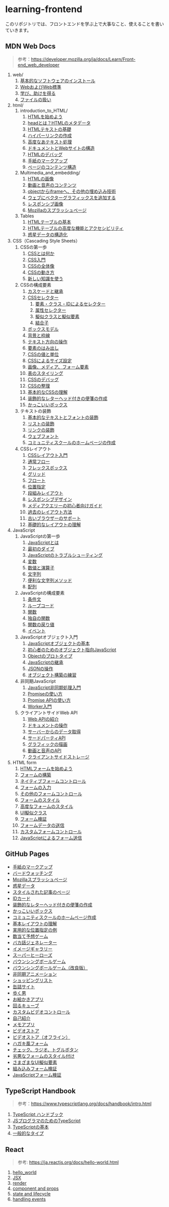 # learning-frontend

このリポジトリでは、フロントエンドを学ぶ上で大事なこと、使えることを書いていきます。

## MDN Web Docs

> 参考：https://developer.mozilla.org/ja/docs/Learn/Front-end_web_developer

1. web/
   1. [基本的なソフトウェアのインストール](https://github.com/ittokun/learning-frontend/blob/main/web/installing_basic_software.md)
   2. [WebおよびWeb標準](https://github.com/ittokun/learning-frontend/blob/main/web/the_web_and_web_standards.md)
   3. [学び、助けを得る](https://github.com/ittokun/learning-frontend/blob/main/web/learning_and_getting_help.md)
   3. [ファイルの扱い](https://github.com/ittokun/learning-frontend/blob/main/web/dealing_with_files.md)
2. html/
   1. introduction_to_HTML/
      1. [HTMLを始めよう](https://github.com/ittokun/learning-frontend/blob/main/html/Introduction_to_HTML/getting_started.md)
      2. [headとは？HTMLのメタデータ](https://github.com/ittokun/learning-frontend/blob/main/html/Introduction_to_HTML/the_head_metadata_in_html.md)
      3. [HTMLテキストの基礎](https://github.com/ittokun/learning-frontend/blob/main/html/Introduction_to_HTML/HTML_text_fundamentals.md)
      4. [ハイパーリンクの作成](https://github.com/ittokun/learning-frontend/blob/main/html/Introduction_to_HTML/creating_hyperlinks.md)
      5. [高度なあテキスト処理](https://github.com/ittokun/learning-frontend/blob/main/html/Introduction_to_HTML/advanced_text_fomatting.md)
      6. [ドキュメントとWebサイトの構造](https://github.com/ittokun/learning-frontend/blob/main/html/Introduction_to_HTML/document_and_website_structure.md)
      7. [HTMLのデバッグ](https://github.com/ittokun/learning-frontend/blob/main/html/Introduction_to_HTML/debugging_html.md)
      8. [手紙のマークアップ](https://github.com/ittokun/learning-frontend/blob/main/html/Introduction_to_HTML/markup_letter.html)
      9. [ページのコンテンツ構造](https://github.com/ittokun/learning-frontend/tree/main/html/Introduction_to_HTML/structuring_a_page_of_content)
   2. Multimedia_and_embedding/
      1. [HTMLの画像](https://github.com/ittokun/learning-frontend/blob/main/html/Multimedia_and_embedding/images_in_HTML.md)
      2. [動画と音声のコンテンツ](https://github.com/ittokun/learning-frontend/blob/main/html/Multimedia_and_embedding/video_and_audio_content.md)
      3. [objectからiframeへ、その他の埋め込み技術](https://github.com/ittokun/learning-frontend/blob/main/html/Multimedia_and_embedding/other_embedding_technologies.md)
      4. [ウェブにベクターグラフィックスを追加する](https://github.com/ittokun/learning-frontend/blob/main/html/Multimedia_and_embedding/adding_vector_graphics_to_the_web.md)
      5. [レスポンシブ画像](https://github.com/ittokun/learning-frontend/blob/main/html/Multimedia_and_embedding/responsive_images.md)
      6. [Mozillaのスプラッシュページ](https://github.com/ittokun/learning-frontend/blob/main/html/Multimedia_and_embedding/mozilla_splash_page/)
   3. Tables
      1. [HTMLテーブルの基本](https://github.com/ittokun/learning-frontend/blob/main/html/Tables/basics.md)
      2. [HTMLテーブルの高度な機能とアクセシビリティ](https://github.com/ittokun/learning-frontend/blob/main/html/Tables/advanced.md)
      3. [惑星データの構造化](https://github.com/ittokun/learning-frontend/blob/main/html/Tables/structuring_planet_data/)
2. CSS（Cascading Style Sheets）
   1. CSSの第一歩
      1. [CSSとは何か](https://github.com/ittokun/learning-frontend/blob/main/css/First_steps/what_is_css.md)
      2. [CSS入門](https://github.com/ittokun/learning-frontend/blob/main/css/First_steps/getting_started.md)
      3. [CSSの全体像](https://github.com/ittokun/learning-frontend/blob/main/css/First_steps/how_css_is_structured.md)
      4. [CSSの動き方](https://github.com/ittokun/learning-frontend/blob/main/css/First_steps/how_css_works.md)
      5. [新しい知識を使う](https://github.com/ittokun/learning-frontend/blob/main/css/First_steps/styling_a_biography_page/)
   2. CSSの構成要素
      1. [カスケードと継承](https://github.com/ittokun/learning-frontend/blob/main/css/Building_blocks/cascade_and_inheritance.md)
      2. [CSSセレクター](https://github.com/ittokun/learning-frontend/blob/main/css/Building_blocks/selectors.md)
         1. [要素・クラス・IDによるセレクター](https://github.com/ittokun/learning-frontend/blob/main/css/Building_blocks/type_class_and_id_selectors.md)
         2. [属性セレクター](https://github.com/ittokun/learning-frontend/blob/main/css/Building_blocks/attribute_selectors.md)
         3. [擬似クラスと擬似要素](https://github.com/ittokun/learning-frontend/blob/main/css/Building_blocks/pseudo-classes_and_pseudo-elements.md)
         4. [結合子](https://github.com/ittokun/learning-frontend/blob/main/css/Building_blocks/combinators.md)
      3. [ボックスモデル](https://github.com/ittokun/learning-frontend/blob/main/css/Building_blocks/the_box_model.md)
      4. [背景と枠線](https://github.com/ittokun/learning-frontend/blob/main/css/Building_blocks/backgrounds_and_borders.md)
      5. [テキスト方向の操作](https://github.com/ittokun/learning-frontend/blob/main/css/Building_blocks/handling_different_text_directions.md)
      6. [要素のはみ出し](https://github.com/ittokun/learning-frontend/blob/main/css/Building_blocks/overflowing_content.md)
      7. [CSSの値と単位](https://github.com/ittokun/learning-frontend/blob/main/css/Building_blocks/values_and_units.md)
      8. [CSSによるサイズ設定](https://github.com/ittokun/learning-frontend/blob/main/css/Building_blocks/sizing_items_in_css.md)
      9. [画像、メディア、フォーム要素](https://github.com/ittokun/learning-frontend/blob/main/css/Building_blocks/images_media_form_elements.md)
      10. [表のスタイリング](https://github.com/ittokun/learning-frontend/blob/main/css/Building_blocks/styling_tables.md)
      11. [CSSのデバッグ](https://github.com/ittokun/learning-frontend/blob/main/css/Building_blocks/debugging_css.md)
      12. [CSSの整理](https://github.com/ittokun/learning-frontend/blob/main/css/Building_blocks/organizing.md)
      13. [基本的なCSSの理解](https://github.com/ittokun/learning-frontend/blob/main/css/Building_blocks/Fundamental_CSS_comprehension/)
      14. [装飾的なレターヘッド付きの便箋の作成](https://github.com/ittokun/learning-frontend/blob/main/css/Building_blocks/Creating_fancy_letterheaded_paper/)
      15. [かっこいいボックス](https://github.com/ittokun/learning-frontend/blob/main/css/Building_blocks/A_cool_looking_box/)
   3. テキストの装飾
      1. [基本的なテキストとフォントの装飾](https://github.com/ittokun/learning-frontend/blob/main/css/Styling_text/fundamentals.md)
      2. [リストの装飾](https://github.com/ittokun/learning-frontend/blob/main/css/Styling_text/styling_lists.md)
      3. [リンクの装飾](https://github.com/ittokun/learning-frontend/blob/main/css/Styling_text/styling_links.md)
      4. [ウェブフォント](https://github.com/ittokun/learning-frontend/blob/main/css/Styling_text/web_fonts.md)
      5. [コミュニティスクールのホームページの作成](https://github.com/ittokun/learning-frontend/blob/main/css/Styling_text/Typesetting_a_homepage/)
   4. CSSレイアウト
      1. [CSSレイアウト入門](https://github.com/ittokun/learning-frontend/blob/main/css/CSS_layout/introduction.md)
      2. [通常フロー](https://github.com/ittokun/learning-frontend/blob/main/css/CSS_layout/normal_flow.md)
      3. [フレックスボックス](https://github.com/ittokun/learning-frontend/blob/main/css/CSS_layout/flexbox.md)
      4. [グリッド](https://github.com/ittokun/learning-frontend/blob/main/css/CSS_layout/grids.md)
      5. [フロート](https://github.com/ittokun/learning-frontend/blob/main/css/CSS_layout/floats.md)
      6. [位置指定](https://github.com/ittokun/learning-frontend/blob/main/css/CSS_layout/positioning.md)
      7. [段組みレイアウト](https://github.com/ittokun/learning-frontend/blob/main/css/CSS_layout/multiple-column_layout.md)
      8. [レスポンシブデザイン](https://github.com/ittokun/learning-frontend/blob/main/css/CSS_layout/responsive_design.md)
      9. [メディアクエリーの初心者向けガイド](https://github.com/ittokun/learning-frontend/blob/main/css/CSS_layout/media_queries.md)
      10. [過去のレイアウト方法](https://github.com/ittokun/learning-frontend/blob/main/css/CSS_layout/legacy_layout_methods.md)
      11. [古いブラウザーのサポート](https://github.com/ittokun/learning-frontend/blob/main/css/CSS_layout/supporting_older_browsers.md)
      12. [基礎的なレイアウトの理解](https://github.com/ittokun/learning-frontend/blob/main/css/CSS_layout/Fundamental_Layout_Comprehension/)
2. JavaScript
   1. JavaScriptの第一歩
      1. [JavaScriptとは](https://github.com/ittokun/learning-frontend/blob/main/js/First_steps/what_is_javascript.md)
      2. [最初のダイブ](https://github.com/ittokun/learning-frontend/blob/main/js/First_steps/a_first_splash.md)
      3. [JavaScriptのトラブルシューティング](https://github.com/ittokun/learning-frontend/blob/main/js/First_steps/what_went_wrong.md)
      4. [変数](https://github.com/ittokun/learning-frontend/blob/main/js/First_steps/variables.md)
      5. [数値と演算子](https://github.com/ittokun/learning-frontend/blob/main/js/First_steps/math.md)
      6. [文字列](https://github.com/ittokun/learning-frontend/blob/main/js/First_steps/string.md)
      7. [便利な文字列メソッド](https://github.com/ittokun/learning-frontend/blob/main/js/First_steps/useful_string_methods.md)
      8. [配列](https://github.com/ittokun/learning-frontend/blob/main/js/First_steps/array.md)
   2. JavaScriptの構成要素
      1. [条件文](https://github.com/ittokun/learning-frontend/blob/main/js/Building_blocks/conditionals.md)
      2. [ループコード](https://github.com/ittokun/learning-frontend/blob/main/js/Building_blocks/looping_code.md)
      3. [関数](https://github.com/ittokun/learning-frontend/blob/main/js/Building_blocks/functions.md)
      4. [独自の関数](https://github.com/ittokun/learning-frontend/blob/main/js/Building_blocks/build_your_own_function.md)
      5. [関数の戻り値](https://github.com/ittokun/learning-frontend/blob/main/js/Building_blocks/return_values.md)
      6. [イベント](https://github.com/ittokun/learning-frontend/blob/main/js/Building_blocks/events.md)
   3. JavaScriptオブジェクト入門
      1. [JavaScriptオブジェクトの基本](https://github.com/ittokun/learning-frontend/blob/main/js/Objects/basics.md)
      2. [初心者のためのオブジェクト指向JavaScript](https://github.com/ittokun/learning-frontend/blob/main/js/Objects/oojs.md)
      3. [Objectのプロトタイプ](https://github.com/ittokun/learning-frontend/blob/main/js/Objects/object_prototypes.md)
      4. [JavaScriptの継承](https://github.com/ittokun/learning-frontend/blob/main/js/Objects/classes_in_javascript.md)
      5. [JSONの操作](https://github.com/ittokun/learning-frontend/blob/main/js/Objects/json.md)
      6. [オブジェクト構築の練習](https://github.com/ittokun/learning-frontend/blob/main/js/Objects/object_building_practice.md)
   4. 非同期JavaScript
      1. [JavaScript非同期処理入門](https://github.com/ittokun/learning-frontend/blob/main/js/Asynchronous/introducing.md)
      2. [Promiseの使い方](https://github.com/ittokun/learning-frontend/blob/main/js/Asynchronous/promise.md)
      3. [Promise APIの使い方](https://github.com/ittokun/learning-frontend/blob/main/js/Asynchronous/promise-based_API.md)
      4. [Worker入門](https://github.com/ittokun/learning-frontend/blob/main/js/Asynchronous/worker.md)
   5. クライアントサイドWeb API
      1. [Web APIの紹介](https://github.com/ittokun/learning-frontend/blob/main/js/Client-side_web_APIs/introduction.md)
      2. [ドキュメントの操作](https://github.com/ittokun/learning-frontend/blob/main/js/Client-side_web_APIs/manipulating_documents.md)
      3. [サーバーからのデータ取得](https://github.com/ittokun/learning-frontend/blob/main/js/Client-side_web_APIs/fetching_data.md)
      4. [サードパーティAPI](https://github.com/ittokun/learning-frontend/blob/main/js/Client-side_web_APIs/third_party_APIs.md)
      5. [グラフィックの描画](https://github.com/ittokun/learning-frontend/blob/main/js/Client-side_web_APIs/drawing_graphics.md)
      6. [動画と音声のAPI](https://github.com/ittokun/learning-frontend/blob/main/js/Client-side_web_APIs/video_and_audio_APIs.md)
      7. [クライアントサイドストレージ](https://github.com/ittokun/learning-frontend/blob/main/js/Client-side_web_APIs/client-side_storage.md)
2. HTML form
   1. [HTMLフォームを始めよう](https://github.com/ittokun/learning-frontend/blob/main/form/getting_started.md)
   2. [フォームの構築](https://github.com/ittokun/learning-frontend/blob/main/form/structure_form.md)
   3. [ネイティブフォームコントロール](https://github.com/ittokun/learning-frontend/blob/main/form/native_form_control.md)
   4. [フォームの入力](https://github.com/ittokun/learning-frontend/blob/main/form/form_input_type.md)
   5. [その他のフォームコントロール](https://github.com/ittokun/learning-frontend/blob/main/form/other_form_controls.md)
   6. [フォームのスタイル](https://github.com/ittokun/learning-frontend/blob/main/form/style_form.md)
   7. [高度なフォームのスタイル](https://github.com/ittokun/learning-frontend/blob/main/form/advanced_style_form.md)
   8. [UI擬似クラス](https://github.com/ittokun/learning-frontend/blob/main/form/UI_pseudo_classes.md)
   9. [フォーム検証](https://github.com/ittokun/learning-frontend/blob/main/form/validation_form.md)
   10. [フォームデータの送信](https://github.com/ittokun/learning-frontend/blob/main/form/send_form_data.md)
   11. [カスタムフォームコントロール](https://github.com/ittokun/learning-frontend/blob/main/form/custom_form_control.md)
   12. [JavaScriptによるフォーム送信](https://github.com/ittokun/learning-frontend/blob/main/form/style_form.md)

## GitHub Pages

- [手紙のマークアップ](https://ittokun.github.io/learning-frontend/html/Introduction_to_HTML/markup_letter)
- [バードウォッチング](https://ittokun.github.io/learning-frontend/html/Introduction_to_HTML/structuring_a_page_of_content)
- [Mozillaスプラッシュページ](https://ittokun.github.io/learning-frontend/html/Multimedia_and_embedding/mozilla_splash_page)
- [惑星データ](https://ittokun.github.io/learning-frontend/html/Tables/structuring_planet_data)
- [スタイルされた記事のページ](https://ittokun.github.io/learning-frontend/css/First_steps/styling_a_biography_page)
- [IDカード](https://ittokun.github.io/learning-frontend/css/Building_blocks/Fundamental_CSS_comprehension)
- [装飾的なレターヘッド付きの便箋の作成](https://ittokun.github.io/learning-frontend/css/Building_blocks/Creating_fancy_letterheaded_paper)
- [かっこいいボックス](https://ittokun.github.io/learning-frontend/css/Building_blocks/A_cool_looking_box)
- [コミュニティスクールのホームページ作成](https://ittokun.github.io/learning-frontend/css/Styling_text/Typesetting_a_homepage)
- [基本レイアウトの理解](https://ittokun.github.io/learning-frontend/css/CSS_layout/Fundamental_Layout_Comprehension)
- [実用的な位置指定の例](https://ittokun.github.io/learning-frontend/css/CSS_layout/Practical_positioning_examples)
- [数当て予想ゲーム](https://ittokun.github.io/learning-frontend/js/First_steps/Number_guessing_game)
- [バカ話ジェネレーター](https://ittokun.github.io/learning-frontend/js/First_steps/Silly_story_generator)
- [イメージギャラリー](https://ittokun.github.io/learning-frontend/js/Building_blocks/image_gallery)
- [スーパーヒーローズ](https://ittokun.github.io/learning-frontend/js/Objects/superheroes)
- [バウンシングボールゲーム](https://ittokun.github.io/learning-frontend/js/Objects/Bouncing_balls)
- [バウンシングボールゲーム（改良版）](https://ittokun.github.io/learning-frontend/js/Objects/Adding_bouncing_balls_features)
- [非同期アニメーション](https://ittokun.github.io/learning-frontend/js/Asynchronous/Sequencing_animation)
- [ショッピングリスト](https://ittokun.github.io/learning-frontend/js/Client-side_web_APIs/Shopping-list)
- [缶詰サイト](https://ittokun.github.io/learning-frontend/js/Client-side_web_APIs/Can-store)
- [歩く男](https://ittokun.github.io/learning-frontend/js/Client-side_web_APIs/Canvas-walking-animation)
- [お絵かきアプリ](https://ittokun.github.io/learning-frontend/js/Client-side_web_APIs/Canvas-drawing-app)
- [回るキューブ](https://ittokun.github.io/learning-frontend/js/Client-side_web_APIs/Threejs-cube)
- [カスタムビデオコントロール](https://ittokun.github.io/learning-frontend/js/Client-side_web_APIs/Video-audio/)
- [自己紹介](https://ittokun.github.io/learning-frontend/js/Client-side_web_APIs/Personal-greeting/)
- [メモアプリ](https://ittokun.github.io/learning-frontend/js/Client-side_web_APIs/Memo-app/)
- [ビデオストア](https://ittokun.github.io/learning-frontend/js/Client-side_web_APIs/Video-store)
- [ビデオストア（オフライン）](https://ittokun.github.io/learning-frontend/js/Client-side_web_APIs/Video-store-offline)
- [ハガキ風フォーム](https://ittokun.github.io/learning-frontend/form/Postcard-form)
- [チェック、ラジオ、トグルボタン](https://ittokun.github.io/learning-frontend/form/Check-radio-toggle-buttons)
- [劣悪なフォームのスタイル付け](https://ittokun.github.io/learning-frontend/form/Ugly-controls)
- [さまざまなUI擬似要素](https://ittokun.github.io/learning-frontend/form/Various-UI-pseudo-classes)
- [組み込みフォーム検証](https://ittokun.github.io/learning-frontend/Embedded-form-validation)
- [JavaScriptフォーム検証](https://ittokun.github.io/learning-frontend/Javascript-form-validation)

## TypeScript Handbook

> 参考：https://www.typescriptlang.org/docs/handbook/intro.html

1. [TypeScript ハンドブック](https://github.com/ittokun/learning-frontend/blob/main/ts/intro.md)
2. [JSプログラマのためのTypeScript](https://github.com/ittokun/learning-frontend/blob/main/ts/ts_for_js_programmers.md)
3. [TypeScriptの基本](https://github.com/ittokun/learning-frontend/blob/main/ts/basics.md)
4. [一般的なタイプ](https://github.com/ittokun/learning-frontend/blob/main/ts/everyday_types.md)

## React

> 参考: https://ja.reactjs.org/docs/hello-world.html

1. [hello_world](https://github.com/ittokun/learning-frontend/blob/main/ts-react/doc/hello_world.md)
2. [JSX](https://github.com/ittokun/learning-frontend/blob/main/ts-react/doc/jsx.md)
3. [render](https://github.com/ittokun/learning-frontend/blob/main/ts-react/doc/render.md)
4. [component and props](https://github.com/ittokun/learning-frontend/blob/main/ts-react/doc/component_props.md)
5. [state and lifecycle](https://github.com/ittokun/learning-frontend/blob/main/ts-react/doc/state_lifecycle.md)
6. [handling events](https://github.com/ittokun/learning-frontend/blob/main/ts-react/doc/handling_events.md)
